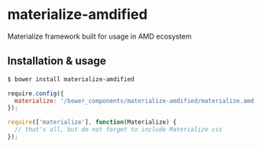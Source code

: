 # materialize-amdified

Materialize framework built for usage in AMD ecosystem


## Installation & usage

```sh
$ bower install materialize-amdified
```

```javascript
require.config({
  materialize: '/bower_components/materialize-amdified/materialize.amd'
});

require(['materialize'], function(Materialize) {
  // that's all, but do not forget to include Materialize css
});
```

